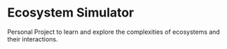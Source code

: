 # Ecosystem Simulator
 Personal Project to learn and explore the complexities of ecosystems and their interactions.

